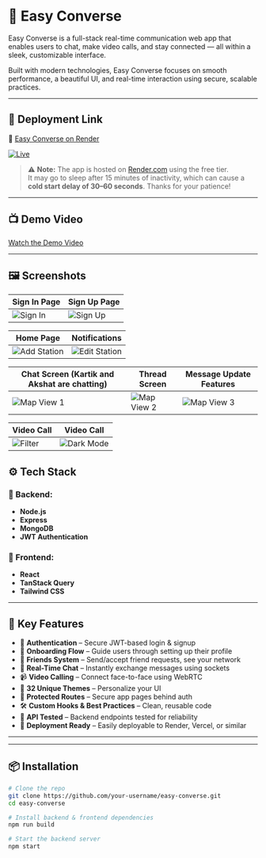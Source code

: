 # 💬 Easy Converse

Easy Converse is a full-stack real-time communication web app that enables users to chat, make video calls, and stay connected — all within a sleek, customizable interface.

Built with modern technologies, Easy Converse focuses on smooth performance, a beautiful UI, and real-time interaction using secure, scalable practices.

---

## 🚀 Deployment Link

🔗 [Easy Converse on Render](https://easy-converse-1.onrender.com)

[![Live](https://img.shields.io/badge/Live-Easy%20Converse-green?style=for-the-badge&logo=vercel)](https://easy-converse-1.onrender.com)

> ⚠️ **Note:** The app is hosted on [Render.com](https://render.com) using the free tier.  
> It may go to sleep after 15 minutes of inactivity, which can cause a **cold start delay of 30–60 seconds**. Thanks for your patience!


---

## 📺 Demo Video

[Watch the Demo Video](https://github.com/user-attachments/assets/6c827a80-b8aa-44c9-b4e8-5309fd713936)

---

## 🖼 Screenshots

| Sign In Page | Sign Up Page |
|--------------|--------------|
| ![Sign In](https://github.com/user-attachments/assets/238c2273-c23f-40b2-9f06-6901c30c5842) | ![Sign Up](https://github.com/user-attachments/assets/254eb2cf-d969-42ed-9437-3660ef0a1f45) |

| Home Page | Notifications |
|---------------------|----------------------|
| ![Add Station](https://github.com/user-attachments/assets/489e93d4-fc34-478c-9160-0197db9d29e9) | ![Edit Station](https://github.com/user-attachments/assets/4ffbccff-9aac-4011-83cc-eea90f2b0bc9) |

| Chat Screen (Kartik and Akshat are chatting) | Thread Screen | Message Update Features |
|---------------------|----------------------|----------|
| ![Map View 1](https://github.com/user-attachments/assets/d9e0e7a8-f9ba-4720-8c48-da7211546c04) | ![Map View 2](https://github.com/user-attachments/assets/426fb257-8dfd-4802-b4aa-3532a0da2690) | ![Map View 3](https://github.com/user-attachments/assets/04943a00-83d1-4d90-9dc8-70b726a99e6c) |

| Video Call | Video Call |
|---------------|-------------------|
| ![Filter](https://github.com/user-attachments/assets/4fedcdea-89b6-41ef-a7ed-925731016616) | ![Dark Mode](https://github.com/user-attachments/assets/9d735710-a5e0-4cb0-984d-9500af485f31) |

## ⚙️ Tech Stack

### 🧠 Backend:
- **Node.js**
- **Express**
- **MongoDB**
- **JWT Authentication**

### 🎨 Frontend:
- **React**
- **TanStack Query**
- **Tailwind CSS**

---

## 🔑 Key Features

- 🔐 **Authentication** – Secure JWT-based login & signup
- 📄 **Onboarding Flow** – Guide users through setting up their profile
- 👥 **Friends System** – Send/accept friend requests, see your network
- 💬 **Real-Time Chat** – Instantly exchange messages using sockets
- 📹 **Video Calling** – Connect face-to-face using WebRTC
- 🎨 **32 Unique Themes** – Personalize your UI
- 🚨 **Protected Routes** – Secure app pages behind auth
- 🛠️ **Custom Hooks & Best Practices** – Clean, reusable code
- 🧪 **API Tested** – Backend endpoints tested for reliability
- 🚀 **Deployment Ready** – Easily deployable to Render, Vercel, or similar

---


---

## 📦 Installation

```bash
# Clone the repo
git clone https://github.com/your-username/easy-converse.git
cd easy-converse

# Install backend & frontend dependencies
npm run build

# Start the backend server
npm start

